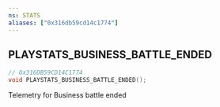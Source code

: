 ```yaml
---
ns: STATS
aliases: ["0x316db59cd14c1774"]
---
```

## PLAYSTATS_BUSINESS_BATTLE_ENDED

```c
// 0x316DB59CD14C1774
void PLAYSTATS_BUSINESS_BATTLE_ENDED();
```

Telemetry for Business battle ended

